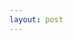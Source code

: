 ```yaml
---
layout: post
---
```


<!-- professional services: Red Hat quasi-monopoly -->
<!-- hosting services: AWS quasi-monopoly -->
<!-- some opportunity left at the edges, in small niches -->
<!-- any sufficiently large opportunity will draw incumbent attention -->
<!-- want a repeatable business model without natural monopoly -->
<!-- natural monopoly diverts compensation from the creator to the monopolist -->
<!-- facilitators of business models also subject to network effects, e.g. License Zero and Tidelift -->
